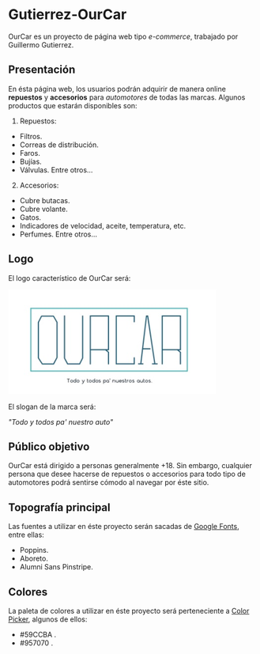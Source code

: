 # Gutierrez-OurCar

OurCar es un proyecto de página web tipo *e-commerce*, trabajado por Guillermo Gutierrez.  

## Presentación 

En ésta página web, los usuarios podrán adquirir de manera online **repuestos** y **accesorios** para *automotores* de todas las marcas.
Algunos productos que estarán disponibles son:
1. Repuestos:
  - Filtros.
  - Correas de distribución.
  - Faros.
  - Bujías.
  - Válvulas.
  Entre otros...

2. Accesorios:
  - Cubre butacas.
  - Cubre volante.
  - Gatos.
  - Indicadores de velocidad, aceite, temperatura, etc.
  - Perfumes.
  Entre otros... 

## Logo

El logo característico de OurCar será:

![Logo de OurCar](img\OurCar.jpg) 

El slogan de la marca será: 

*"Todo y todos pa' nuestro auto"*

## Público objetivo

OurCar está dirigido a personas generalmente +18. Sin embargo, cualquier persona que desee hacerse de repuestos o accesorios para todo tipo de automotores podrá sentirse cómodo al navegar por éste sitio.

## Topografía principal

Las fuentes a utilizar en éste proyecto serán sacadas de [Google Fonts](https://fonts.google.com/), entre ellas:

- Poppins.
- Aboreto.
- Alumni Sans Pinstripe. 

## Colores

La paleta de colores a utilizar en éste proyecto será perteneciente a [Color Picker](https://htmlcolorcodes.com/color-picker/), algunos de ellos:

- #59CCBA .
- #957070 .


